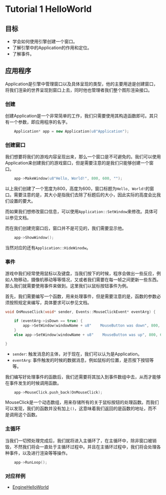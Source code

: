 # Tutorial 1 HelloWorld

## 目标

- 学会如何使用引擎创建一个窗口。
- 了解引擎中的Application的作用和定位。
- 了解事件。

## 应用程序

Application是引擎中管理窗口以及具体呈现的类型，他的主要用途是创建窗口，将我们渲染的世界呈现到窗口上去，同时他也管理者我们整个图形渲染接口。

### 创建

创建Application是一个非常简单的工作，我们只需要使用其构造函数即可。其只有一个参数，即应用程序的名字。

```C++
    Application* app = new Application(u8"Application"); 
```

### 创建窗口

我们想要将我们的游戏内容呈现出来，那么一个窗口是不可避免的。我们可以使用Application来创建我们的游戏窗口，但是需要注意的是我们只能够创建一个窗口。

```C++
    app->MakeWindow(u8"Hello, World!", 800, 600, "");
```

以上我们创建了一个宽度为800，高度为600，窗口标题为`Hello, World!`的窗口。需要注意的是，其大小是指我们去除了标题后的大小，因此实际的高度会比我们设置的要大。

而如果我们想修改窗口信息，可以使用`Application::SetWindow`来修改。具体可以参见文档。

而在我们创建完窗口后，窗口并不是可见的，我们需要显示他。

```C++
    app->ShowWindow();
```

当然对应的还有`Application::HideWinodw`。

### 事件

游戏中我们经常使用鼠标以及键盘，当我们按下的时候，程序会做出一些反应，例如人物移动，摄像机移动等等情况，又或者我们需要在每一帧之间更新一些东西。那么我们就需要使用事件来做到。这里我们以鼠标按钮事件为例。

首先，我们需要编写一个函数，用来处理事件，但是需要注意的是，函数的参数必须按照规定来编写，具体要求可以参见文档。

```C++
void OnMouseClick(void* sender, Events::MouseClickEvent* eventArg) {

	if (eventArg->isDown == true) {
		app->SetWindow(windowName + u8"    MouseButton was down", 800, 600);
	}
	else app->SetWindow(windowName + u8"    MouseButton was up", 800, 600);

}
```

- `sender`: 触发消息的主体，对于现在，我们可以认为是Application。
- `eventArg`: 事件触发的时候的数据消息，例如鼠标的位置，是否按下按钮等等。

我们编写好处理事件的函数后，我们还需要将其加入到事件数组中去，从而才能够在事件发生的时候调用函数。

```C++
    app->MouseClick.push_back(OnMouseClick);
```

MouseClick是一个动态数组，用来存储所有的关于鼠标按钮的处理函数。而我们可以发现，我们的函数并没有加上`()`，这意味着我们返回的是函数的地址，而不是调用这个函数。

### 主循环

当我们一切预处理完成后，我们就将进入主循环了，在主循环中，除非窗口被销毁，不然我们将会一直处于主循环过程中。并且在主循环过程中，我们将会处理各种事件，以及进行渲染等等操作。

```C++
    app->RunLoop();
```

### 对应样例

- [EngineHelloWorld](https://github.com/LinkClinton/PixelWorldEngineSample/tree/master/EngineHelloWorld)
